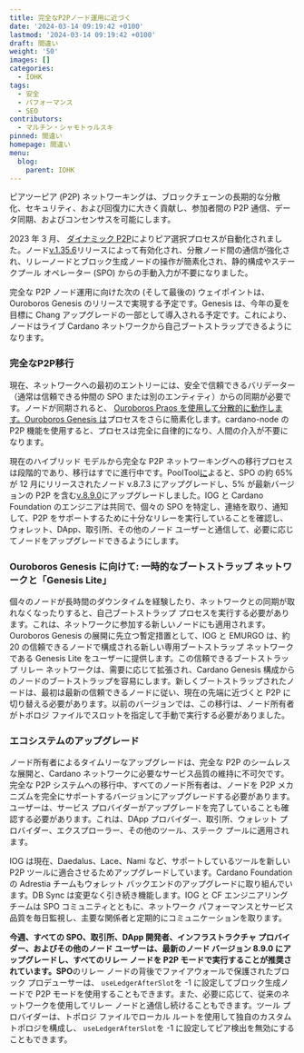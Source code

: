 ```yaml
---
title: 完全なP2Pノード運用に近づく
date: '2024-03-14 09:19:42 +0100'
lastmod: '2024-03-14 09:19:42 +0100'
draft: 間違い
weight: '50'
images: []
categories:
  - IOHK
tags:
  - 安全
  - パフォーマンス
  - SEO
contributors:
  - マルチン・シャモトゥルスキ
pinned: 間違い
homepage: 間違い
menu:
  blog:
    parent: IOHK
---
```


ピアツーピア (P2P) ネットワーキングは、ブロックチェーンの長期的な分散化、セキュリティ、および回復力に大きく貢献し、参加者間の P2P 通信、データ同期、およびコンセンサスを可能にします。

2023 年 3 月、 [ダイナミック P2P](https://iohk.io/en/blog/posts/2023/03/16/dynamic-p2p-is-coming-to-cardano/)によりピア選択プロセスが自動化されました。ノード[v.1.35.6](https://github.com/IntersectMBO/cardano-node/releases/tag/1.35.6)リリースによって有効化され、分散ノード間の通信が強化され、リレーノードとブロック生成ノードの操作が簡素化され、静的構成やステークプール オペレーター (SPO) からの手動入力が不要になりました。

完全な P2P ノード運用に向けた次の (そして最後の) ウェイポイントは、Ouroboros Genesis のリリースで実現する予定です。Genesis は、今年の夏を目標に Chang アップグレードの一部として導入される予定です。これにより、ノードはライブ Cardano ネットワークから自己ブートストラップできるようになります。

### 完全なP2P移行

現在、ネットワークへの最初のエントリーには、安全で信頼できるバリデーター（通常は信頼できる仲間の SPO または別のエンティティ）からの同期が必要です。ノードが同期されると、 [Ouroboros Praos を使用して分散的に動作します。Ouroboros Genesis は](https://iohk.io/en/research/library/papers/ouroboros-praos-an-adaptively-secure-semi-synchronous-proof-of-stake-protocol/)プロセスをさらに簡素化します。cardano-node の P2P 機能を使用すると、プロセスは完全に自律的になり、人間の介入が不要になります。

現在のハイブリッド モデルから完全な P2P ネットワーキングへの移行プロセスは段階的であり、移行はすでに進行中です。PoolTool[に](https://pooltool.io/networkhealth)よると、SPO の約 65% が 12 月にリリースされたノード v.8.7.3 にアップグレードし、5% が最新バージョンの P2P を含む[v.8.9.0](https://github.com/IntersectMBO/cardano-node/releases/tag/8.9.0)にアップグレードしました。IOG と Cardano Foundation のエンジニアは共同で、個々の SPO を特定し、連絡を取り、通知して、P2P をサポートするために十分なリレーを実行していることを確認し、ウォレット、DApp、取引所、その他のノード ユーザーと通信して、必要に応じてノードをアップグレードできるようにします。

### Ouroboros Genesis に向けて: 一時的なブートストラップ ネットワークと「Genesis Lite」

個々のノードが長時間のダウンタイムを経験したり、ネットワークとの同期が取れなくなったりすると、自己ブートストラップ プロセスを実行する必要があります。これは、ネットワークに参加する新しいノードにも適用されます。Ouroboros Genesis の展開に先立つ暫定措置として、IOG と EMURGO は、約 20 の信頼できるノードで構成される新しい専用ブートストラップ ネットワークである Genesis Lite をユーザーに提供します。この信頼できるブートストラップ リレー ネットワークは、需要に応じて拡張され、Cardano Genesis 構成からのノードのブートストラップを容易にします。新しくブートストラップされたノードは、最初は最新の信頼できるノードに従い、現在の先端に近づくと P2P に切り替える必要があります。以前のバージョンでは、この移行は、ノード所有者がトポロジ ファイルでスロットを指定して手動で実行する必要がありました。

### エコシステムのアップグレード

ノード所有者によるタイムリーなアップグレードは、完全な P2P のシームレスな展開と、Cardano ネットワークに必要なサービス品質の維持に不可欠です。完全な P2P システムへの移行中、すべてのノード所有者は、ノードを P2P メカニズムを完全にサポートするバージョンにアップグレードする必要があります。ユーザーは、サービス プロバイダーがアップグレードを完了していることも確認する必要があります。これは、DApp プロバイダー、取引所、ウォレット プロバイダー、エクスプローラー、その他のツール、ステーク プールに適用されます。

IOG は現在、Daedalus、Lace、Nami など、サポートしているツールを新しい P2P ツールに適合させるためアップグレードしています。Cardano Foundation の Adrestia チームもウォレット バックエンドのアップグレードに取り組んでいます。DB Sync は変更なく引き続き機能します。IOG と CF エンジニアリング チームは SPO コミュニティとともに、ネットワーク パフォーマンスとサービス品質を毎日監視し、主要な関係者と定期的にコミュニケーションを取ります。

**今週、すべての SPO、取引所、DApp 開発者、インフラストラクチャ プロバイダー、およびその他のノード ユーザーは、最新のノード バージョン 8.9.0 にアップグレードし、すべてのリレー ノードを P2P モードで実行することが推奨されています。SPO**のリレー ノードの背後でファイアウォールで保護されたブロック プロデューサーは、 `useLedgerAfterSlot`を -1 に設定してブロック生成ノードで P2P モードを使用することもできます。また、必要に応じて、従来のネットワークを使用してリレー ノードと通信し続けることもできます。ツール プロバイダーは、トポロジ ファイルでローカル ルートを使用して独自のカスタム トポロジを構成し、 `useLedgerAfterSlot`を -1 に設定してピア検出を無効にすることもできます。
